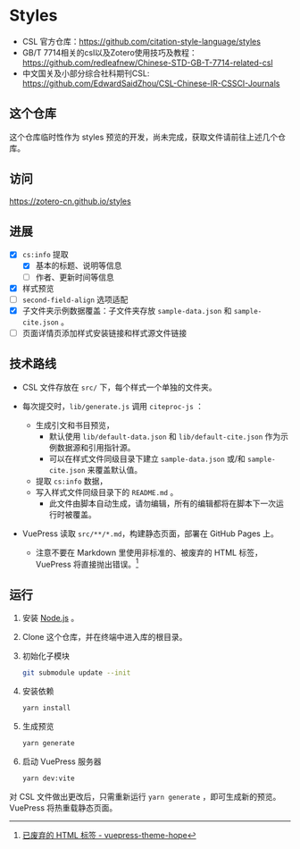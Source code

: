 # Styles

- CSL 官方仓库：<https://github.com/citation-style-language/styles>
- GB/T 7714相关的csl以及Zotero使用技巧及教程：<https://github.com/redleafnew/Chinese-STD-GB-T-7714-related-csl>
- 中文国关及小部分综合社科期刊CSL: <https://github.com/EdwardSaidZhou/CSL-Chinese-IR-CSSCI-Journals>

## 这个仓库

这个仓库临时性作为 styles 预览的开发，尚未完成，获取文件请前往上述几个仓库。

## 访问

<https://zotero-cn.github.io/styles>

## 进展

- [x] `cs:info` 提取
  - [x] 基本的标题、说明等信息
  - [ ] 作者、更新时间等信息
- [x] 样式预览
- [ ] `second-field-align` 选项适配
- [x] 子文件夹示例数据覆盖：子文件夹存放 `sample-data.json` 和 `sample-cite.json` 。
- [ ] 页面详情页添加样式安装链接和样式源文件链接

## 技术路线

- CSL 文件存放在 `src/` 下，每个样式一个单独的文件夹。
- 每次提交时，`lib/generate.js` 调用 `citeproc-js` ：
  - 生成引文和书目预览，
    - 默认使用 `lib/default-data.json` 和 `lib/default-cite.json` 作为示例数据源和引用指针源。
    - 可以在样式文件同级目录下建立 `sample-data.json` 或/和 `sample-cite.json` 来覆盖默认值。
  - 提取 `cs:info` 数据，
  - 写入样式文件同级目录下的 `README.md` 。
    - 此文件由脚本自动生成，请勿编辑，所有的编辑都将在脚本下一次运行时被覆盖。

- VuePress 读取 `src/**/*.md`，构建静态页面，部署在 GitHub Pages 上。
  - 注意不要在 Markdown 里使用非标准的、被废弃的 HTML 标签，VuePress 将直接抛出错误。[^vuepress-html]

[^vuepress-html]: [已废弃的 HTML 标签 - vuepress-theme-hope](https://vuepress-theme-hope.github.io/v2/zh/cookbook/vuepress/markdown.html#%E5%B7%B2%E5%BA%9F%E5%BC%83%E7%9A%84-html-%E6%A0%87%E7%AD%BE)

## 运行

1. 安装 [Node.js](https://nodejs.org/zh-cn/) 。
2. Clone 这个仓库，并在终端中进入库的根目录。
3. 初始化子模块

   ```bash
   git submodule update --init
   ```

4. 安装依赖

    ```bash
    yarn install
    ```

5. 生成预览

    ```bash
    yarn generate
    ```

6. 启动 VuePress 服务器

    ```bash
    yarn dev:vite
    ```

对 CSL 文件做出更改后，只需重新运行 `yarn generate` ，即可生成新的预览。VuePress 将热重载静态页面。
